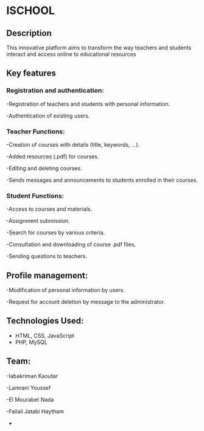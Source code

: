# ISCHOOL

## Description
This innovative platform aims to transform the way teachers and students interact and access online to educational resources 

## Key features
### Registration and authentication:
-Registration of teachers and students with personal information.

-Authentication of existing users.
### Teacher Functions:
-Creation of courses with details (title, keywords, ...).

-Added resources (.pdf) for courses.

-Editing and deleting courses.

-Sends messages and announcements to students enrolled in their courses.

### Student Functions:
-Access to courses and materials.

-Assignment submission.

-Search for courses by various criteria.

-Consultation and downloading of course .pdf files.

-Sending questions to teachers.
## Profile management:
-Modification of personal information by users.

-Request for account deletion by message to the administrator.
## Technologies Used:
- HTML, CSS, JavaScript
- PHP, MySQL
## Team:
-Iabakriman Kaoutar

-Lamrani Youssef

-El Mourabet Nada

-Failali Jatabi Haytham

-
